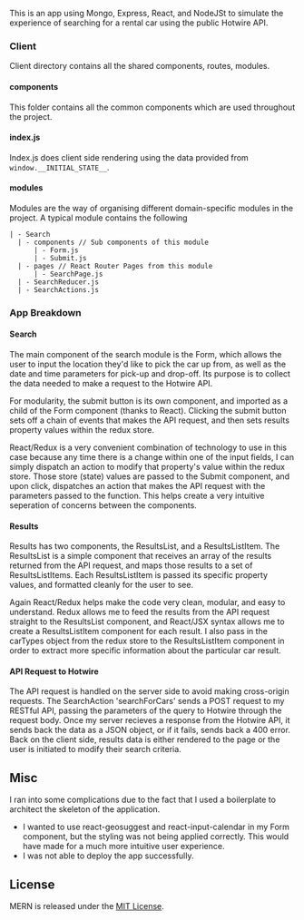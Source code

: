 This is an app using Mongo, Express, React, and NodeJSt to simulate the experience of searching for a rental car using the public Hotwire API. 

### Client

Client directory contains all the shared components, routes, modules.

#### components
This folder contains all the common components which are used throughout the project.

#### index.js
Index.js does client side rendering using the data provided from `window.__INITIAL_STATE__`.

#### modules
Modules are the way of organising different domain-specific modules in the project. A typical module contains the following
```
| - Search
  | - components // Sub components of this module
      | - Form.js
      | - Submit.js
  | - pages // React Router Pages from this module
      | - SearchPage.js
  | - SearchReducer.js
  | - SearchActions.js
```
### App Breakdown

#### Search
The main component of the search module is the Form, which allows the user to input the location they'd like to pick the car up from, as well as the date and time parameters for pick-up and drop-off. Its purpose is to collect the data needed to make a request to the Hotwire API.

For modularity, the submit button is its own component, and imported as a child of the Form component (thanks to React). Clicking the submit button sets off a chain of events that makes the API request, and then sets results property values within the redux store.

React/Redux is a very convenient combination of technology to use in this case because any time there is a change within one of the input fields, I can simply dispatch an action to modify that property's value within the redux store. Those store (state) values are passed to the Submit component, and upon click, dispatches an action that makes the API request with the parameters passed to the function. This helps create a very intuitive seperation of concerns between the components. 

#### Results
Results has two components, the ResultsList, and a ResultsListItem. The ResultsList is a simple component that receives an array of the results returned from the API request, and maps those results to a set of ResultsListItems.
Each ResultsListItem is passed its specific property values, and formatted cleanly for the user to see.

Again React/Redux helps make the code very clean, modular, and easy to understand. Redux allows me to feed the results from the API request straight to the ResultsList component, and React/JSX syntax allows me to create a ResultsListItem component for each result. I also pass in the carTypes object from the redux store to the ResultsListItem component in order to extract more specific information about the particular car result.

#### API Request to Hotwire
The API request is handled on the server side to avoid making cross-origin requests. The SearchAction 'searchForCars' sends a POST request to my RESTful API, passing the parameters of the query to Hotwire through the request body. Once my server recieves a response from the Hotwire API, it sends back the data as a JSON object, or if it fails, sends back a 400 error. Back on the client side, results data is either rendered to the page or the user is initiated to modify their search criteria.

## Misc

I ran into some complications due to the fact that I used a boilerplate to architect the skeleton of the application.
  - I wanted to use react-geosuggest and react-input-calendar in my Form component, but the styling was not being applied correctly. This would have made for a much more intuitive user experience.
  - I was not able to deploy the app successfully. 

## License
MERN is released under the [MIT License](http://www.opensource.org/licenses/MIT).
